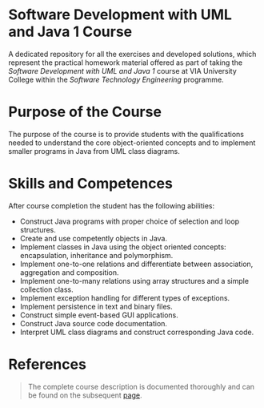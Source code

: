 # Software Development with UML and Java 1 Course
A dedicated repository for all the exercises and developed solutions, which represent the practical homework material offered as part of taking the *Software Development with UML and Java 1* course at VIA University College within the *Software Technology Engineering* programme.

# Purpose of the Course
The purpose of the course is to provide students with the qualifications needed to understand the core object-oriented concepts and to implement smaller programs in Java from UML class diagrams.

# Skills and Competences
After course completion the student has the following abilities:
* Construct Java programs with proper choice of selection and loop structures.
* Create and use competently objects in Java.
* Implement classes in Java using the object oriented concepts: encapsulation, inheritance and polymorphism.
* Implement one-to-one relations and differentiate between association, aggregation and composition.
* Implement one-to-many relations using array structures and a simple collection class.
* Implement exception handling for different types of exceptions.
* Implement persistence in text and binary files.
* Construct simple event-based GUI applications.
* Construct Java source code documentation.
* Interpret UML class diagrams and construct corresponding Java code.

# References
> The complete course description is documented thoroughly and can be found on the subsequent [page](https://en.via.dk/tmh-courses/software-development-with-uml-and-java-2?education=ict).